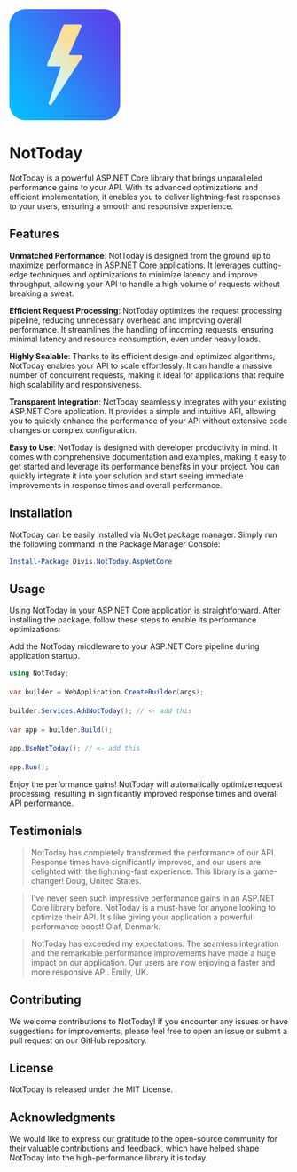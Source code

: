 <img src="assets/icon.png?raw=true" width=200>

# NotToday

NotToday is a powerful ASP.NET Core library that brings unparalleled performance gains to your API. With its advanced optimizations and efficient implementation, it enables you to deliver lightning-fast responses to your users, ensuring a smooth and responsive experience.

## Features
**Unmatched Performance**: NotToday is designed from the ground up to maximize performance in ASP.NET Core applications. It leverages cutting-edge techniques and optimizations to minimize latency and improve throughput, allowing your API to handle a high volume of requests without breaking a sweat.

**Efficient Request Processing**: NotToday optimizes the request processing pipeline, reducing unnecessary overhead and improving overall performance. It streamlines the handling of incoming requests, ensuring minimal latency and resource consumption, even under heavy loads.

**Highly Scalable**: Thanks to its efficient design and optimized algorithms, NotToday enables your API to scale effortlessly. It can handle a massive number of concurrent requests, making it ideal for applications that require high scalability and responsiveness.

**Transparent Integration**: NotToday seamlessly integrates with your existing ASP.NET Core application. It provides a simple and intuitive API, allowing you to quickly enhance the performance of your API without extensive code changes or complex configuration.

**Easy to Use**: NotToday is designed with developer productivity in mind. It comes with comprehensive documentation and examples, making it easy to get started and leverage its performance benefits in your project. You can quickly integrate it into your solution and start seeing immediate improvements in response times and overall performance.

## Installation
NotToday can be easily installed via NuGet package manager. Simply run the following command in the Package Manager Console:
```powershell
Install-Package Divis.NotToday.AspNetCore
```

## Usage
Using NotToday in your ASP.NET Core application is straightforward. After installing the package, follow these steps to enable its performance optimizations:

Add the NotToday middleware to your ASP.NET Core pipeline during application startup.

```csharp
using NotToday;

var builder = WebApplication.CreateBuilder(args);

builder.Services.AddNotToday(); // <- add this

var app = builder.Build();

app.UseNotToday(); // <- add this

app.Run();
```

Enjoy the performance gains! NotToday will automatically optimize request processing, resulting in significantly improved response times and overall API performance.

## Testimonials

> NotToday has completely transformed the performance of our API. Response times have significantly improved, and our users are delighted with the lightning-fast experience. This library is a game-changer! Doug, United States.

> I've never seen such impressive performance gains in an ASP.NET Core library before. NotToday is a must-have for anyone looking to optimize their API. It's like giving your application a powerful performance boost! Olaf, Denmark.

> NotToday has exceeded my expectations. The seamless integration and the remarkable performance improvements have made a huge impact on our application. Our users are now enjoying a faster and more responsive API. Emily, UK.

## Contributing
We welcome contributions to NotToday! If you encounter any issues or have suggestions for improvements, please feel free to open an issue or submit a pull request on our GitHub repository.

## License
NotToday is released under the MIT License.

## Acknowledgments
We would like to express our gratitude to the open-source community for their valuable contributions and feedback, which have helped shape NotToday into the high-performance library it is today.
